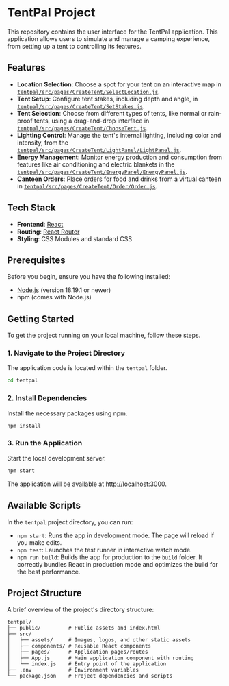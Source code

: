# TentPal Project

This repository contains the user interface for the TentPal application. This application allows users to simulate and manage a camping experience, from setting up a tent to controlling its features.

## Features

*   **Location Selection**: Choose a spot for your tent on an interactive map in [`tentpal/src/pages/CreateTent/SelectLocation.js`](tentpal/src/pages/CreateTent/SelectLocation.js).
*   **Tent Setup**: Configure tent stakes, including depth and angle, in [`tentpal/src/pages/CreateTent/SetStakes.js`](tentpal/src/pages/CreateTent/SetStakes.js).
*   **Tent Selection**: Choose from different types of tents, like normal or rain-proof tents, using a drag-and-drop interface in [`tentpal/src/pages/CreateTent/ChooseTent.js`](tentpal/src/pages/CreateTent/ChooseTent.js).
*   **Lighting Control**: Manage the tent's internal lighting, including color and intensity, from the [`tentpal/src/pages/CreateTent/LightPanel/LightPanel.js`](tentpal/src/pages/CreateTent/LightPanel/LightPanel.js).
*   **Energy Management**: Monitor energy production and consumption from features like air conditioning and electric blankets in the [`tentpal/src/pages/CreateTent/EnergyPanel/EnergyPanel.js`](tentpal/src/pages/CreateTent/EnergyPanel/EnergyPanel.js).
*   **Canteen Orders**: Place orders for food and drinks from a virtual canteen in [`tentpal/src/pages/CreateTent/Order/Order.js`](tentpal/src/pages/CreateTent/Order/Order.js).

## Tech Stack

*   **Frontend**: [React](https://reactjs.org/)
*   **Routing**: [React Router](https://reactrouter.com/)
*   **Styling**: CSS Modules and standard CSS

## Prerequisites

Before you begin, ensure you have the following installed:
*   [Node.js](https://nodejs.org/) (version 18.19.1 or newer)
*   npm (comes with Node.js)

## Getting Started

To get the project running on your local machine, follow these steps.

### 1. Navigate to the Project Directory

The application code is located within the `tentpal` folder.

```sh
cd tentpal
```

### 2. Install Dependencies

Install the necessary packages using npm.

```sh
npm install
```

### 3. Run the Application

Start the local development server.

```sh
npm start
```

The application will be available at [http://localhost:3000](http://localhost:3000).

## Available Scripts

In the `tentpal` project directory, you can run:

-   `npm start`: Runs the app in development mode. The page will reload if you make edits.
-   `npm test`: Launches the test runner in interactive watch mode.
-   `npm run build`: Builds the app for production to the `build` folder. It correctly bundles React in production mode and optimizes the build for the best performance.

## Project Structure

A brief overview of the project's directory structure:

```
tentpal/
├── public/         # Public assets and index.html
├── src/
│   ├── assets/     # Images, logos, and other static assets
│   ├── components/ # Reusable React components
│   ├── pages/      # Application pages/routes
│   ├── App.js      # Main application component with routing
│   └── index.js    # Entry point of the application
├── .env            # Environment variables
└── package.json    # Project dependencies and scripts
```